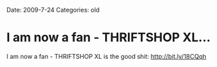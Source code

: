 Date: 2009-7-24
Categories: old

# I am now a fan - THRIFTSHOP XL...

I am now a fan - THRIFTSHOP XL is the good shit: <a href="http://bit.ly/18CQqh" rel="nofollow">http://bit.ly/18CQqh</a>
